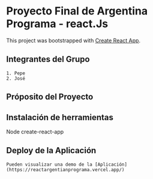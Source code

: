 # Proyecto Final de Argentina Programa - react.Js

This project was bootstrapped with [Create React App](https://github.com/facebook/create-react-app).

## Integrantes del Grupo

    1. Pepe
    2. José

## Próposito del Proyecto



## Instalación de herramientas

Node
create-react-app


## Deploy de la Aplicación
    Pueden visualizar una demo de la [Aplicación](https://reactargentianprograma.vercel.app/)
